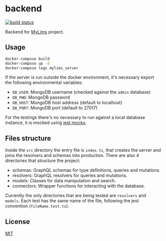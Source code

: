 # backend

[![build status][ci-image]][ci-url]

Backend for [MyLims](https://github.com/mylims/mylims) project.

## Usage

```bash
docker-compose build
docker-compose up -d
docker-compose logs mylims_server
```

If the server is run outside the docker environment, it's necessary export the
following environmental variables:

- `DB_USER`: MongoDB username (checked against the `admin` database)
- `DB_PWD`: MongoDB password
- `DB_HOST`: MongoDB host address (default to localhost)
- `DB_PORT`: MongoDB port (default to 27017)

For the testings there's no necessary to run against a local database instance,
it is mocked using [jest mocks](https://github.com/shelfio/jest-mongodb).

## Files structure

Inside the `src` directory the entry file is `index.ts`, that creates the
server and joins the resolvers and schemas into production. There are also 4
directories that structure the project:

- schemas: GraphQL schemas for type definitions, queries and mutations.
- resolvers: GraphQL resolvers for queries and mutations.
- models: Classes for data manipulation and search.
- connectors: Wrapper functions for interacting with the database.

Currently the only directories that are being tested are `resolvers` and
`models`. Each test has the same name of the file, following the jest
convention (`fileName.test.ts`).

## License

[MIT](./LICENSE)

[ci-image]: https://github.com/mylims/backend/workflows/Node.js%20CI/badge.svg?branch=master
[ci-url]: https://github.com/mylims/backend/actions?query=workflow%3A%22Node.js+CI%22
